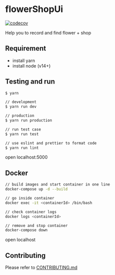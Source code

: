 # flowerShopUi

[![codecov](https://codecov.io/gh/yeukfei02/flowerShopUi/branch/master/graph/badge.svg)](https://codecov.io/gh/yeukfei02/flowerShopUi)

Help you to record and find flower + shop

## Requirement

- install yarn
- install node (v14+)

## Testing and run

```zsh
$ yarn

// development
$ yarn run dev

// production
$ yarn run production

// run test case
$ yarn run test

// use eslint and prettier to format code
$ yarn run lint
```

open localhost:5000

## Docker

```zsh
// build images and start container in one line
docker-compose up -d --build

// go inside container
docker exec -it <containerId> /bin/bash

// check container logs
docker logs <containerId>

// remove and stop container
docker-compose down
```

open localhost

## Contributing

Please refer to [CONTRIBUTING.md](https://github.com/yeukfei02/flowerShopUi/blob/master/CONTRIBUTING.md)
